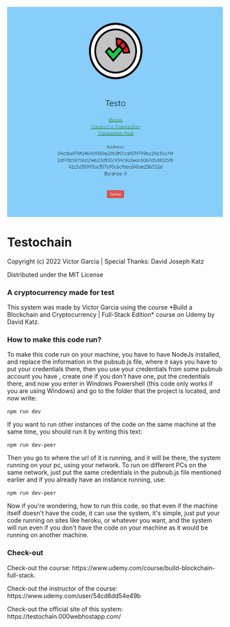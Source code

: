  ![screenshot](/Screenshot..PNG)

# Testochain

<p> Copyright (c) 2022 Victor Garcia | Special Thanks: David Joseph Katz </p>

<p> Distributed under the MIT License </p>

### A cryptocurrency made for test ###

<p> This system was made by Victor Garcia using the course *Build a Blockchain and Cryptocurrency | Full-Stack Edition* course on Udemy by David Katz. </p>

### How to make this code run? ###

<p> To make this code run on your machine, you have to have NodeJs installed, and replace the information in the pubsub.js file, where it says you have to put your credentials there, then you use your credentials from some pubnub account you have , create one if you don't have one, put the credentials there, and now you enter in  Windows Powershell (this code only works if you are using Windows) and go to the folder that the project is located, and now write: </p>

    npm run dev

<p> If you want to run other instances of the code on the same machine at the same time, you should run it by writing this text: </p>

    npm run dev-peer

<p> Then you go to where the url of it is running, and it will be there, the system running on your pc, using your network. To run on different PCs on the same network, just put the same credentials in the pubnub.js file mentioned earlier and if you already have an instance running, use: </p>

    npm run dev-peer 

<p> Now if you're wondering, how to run this code, so that even if the machine itself doesn't have the code, it can use the system, it's simple, just put your code running on sites like heroku, or whatever you want, and the system will run even if you don't have the code on your machine as it would be running on another machine. </p>

### Check-out ###

<p> Check-out the course: https://www.udemy.com/course/build-blockchain-full-stack. </p>

<p> Check-out the instructor of the course: https://www.udemy.com/user/54cd8dd54e49b </p>

<p> Check-out the official site of this system: https://testochain.000webhostapp.com/ </p>

